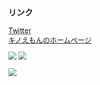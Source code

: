 ### リンク  
[Twitter](https://twitter.com/baconandmiso)  
[キノえもんのホームページ](https://kinoemon.net)  

![](https://github.com/baconandmiso/readme-stats/blob/master/generated/overview.svg)
![](https://github.com/baconandmiso/readme-stats/blob/master/generated/languages.svg)  

![](https://komarev.com/ghpvc/?username=baconandmiso&color=green)
